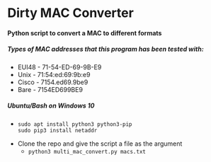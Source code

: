 # Dirty MAC Converter

#### Python script to convert a MAC to different formats

##### Types of MAC addresses that this program has been tested with:
* EUI48 - 71-54-ED-69-9B-E9
* Unix - 71:54:ed:69:9b:e9
* Cisco - 7154.ed69.9be9
* Bare - 7154ED699BE9

##### Ubuntu/Bash on Windows 10
* ````
  sudo apt install python3 python3-pip
  sudo pip3 install netaddr
  ````
* Clone the repo and give the script a file as the argument
  * `python3 multi_mac_convert.py macs.txt`
